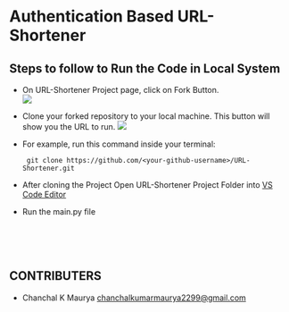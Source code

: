 # Authentication Based URL-Shortener

## Steps to follow to Run the Code in Local System
- On URL-Shortener Project page, click on Fork Button. <br>
  ![](https://github.com/striver005/URL-Shortener/blob/main/img_readme/fork.jpeg)
- Clone your forked repository to your local machine. This button will show you the URL to run.
  ![](https://github.com/striver005/URL-Shortener/blob/main/img_readme/code.jpeg)
  
- For example, run this command inside your terminal:

       git clone https://github.com/<your-github-username>/URL-Shortener.git
       
- After cloning the Project Open URL-Shortener Project Folder into [VS Code Editor](https://code.visualstudio.com/download)
- Run the main.py file





<br><br><br>

## CONTRIBUTERS
- Chanchal K Maurya <chanchalkumarmaurya2299@gmail.com>

